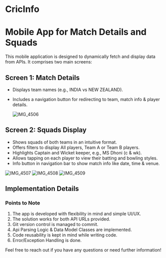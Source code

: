 # CricInfo
# Mobile App for Match Details and Squads

This mobile application is designed to dynamically fetch and display data from APIs. It comprises two main screens:

## Screen 1: Match Details
- Displays team names (e.g., INDIA vs NEW ZEALAND).
- Includes a navigation button for redirecting to team, match info & player details.


  ![IMG_4506](https://github.com/surajiosdev23/CricInfo/assets/125321702/0900443c-ee80-4a29-8799-277b498296d7)




## Screen 2: Squads Display
- Shows squads of both teams in an intuitive format.
- Offers filters to display All players, Team A or Team B players.
- Highlights Captain and Wicket keeper, e.g., MS Dhoni (c & wk).
- Allows tapping on each player to view their batting and bowling styles.
- Info button in navigation bar to show match info like date, time & venue.


![IMG_4507](https://github.com/surajiosdev23/CricInfo/assets/125321702/1ba0e0ae-6310-410a-92af-227835a3b36d)
![IMG_4508](https://github.com/surajiosdev23/CricInfo/assets/125321702/b97d8dde-f48f-4e50-8c2c-b1ccd085af21)
![IMG_4509](https://github.com/surajiosdev23/CricInfo/assets/125321702/9aacd21f-6e00-4bf5-b9fd-93d867a136ed)


## Implementation Details

### Points to Note
1. The app is developed with flexibility in mind and simple UI/UX.
2. The solution works for both API URLs provided.
3. Git version control is managed to commit.
4. Api Parsing Logic & Data Model Classes are implemented.
5. Code reusability is kept in mind while writing code.
6. Error/Exception Handling is done.

Feel free to reach out if you have any questions or need further information!



